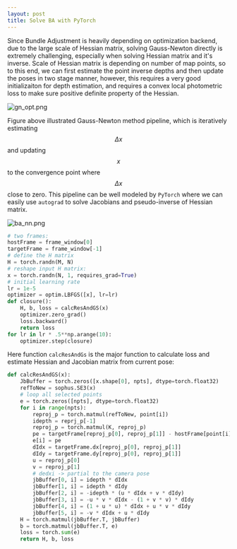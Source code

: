 ```yaml
---
layout: post
title: Solve BA with PyTorch
---
```


Since Bundle Adjustment is heavily depending on optimization backend, due to the large scale of Hessian matrix, solving Gauss-Newton directly is extremely challenging, especially when solving Hessian matrix and it's inverse. Scale of Hessian matrix is depending on number of map points, so to this end, we can first estimate the point inverse depths and then update the poses in two stage manner, however, this requires a very good initializaiton for depth estimation, and requires a convex local photometric loss to make sure positive definite property of the Hessian.

![gn_opt.png]({{site.baseurl}}/images/gn_opt.png)

Figure above illustrated Gauss-Newton method pipeline, which is iteratively estimating $$\Delta x$$ and updating $$x$$ to the convergence point where $$\Delta x$$ close to zero. This pipeline can be well modeled by `PyTorch` where we can easily use `autograd` to solve Jacobians and pseudo-inverse of Hessian matrix.

![ba_nn.png]({{site.baseurl}}/images/ba_nn.png)

```python
# two frames:
hostFrame = frame_window[0]
targetFrame = frame_window[-1]
# define the H matrix
H = torch.randn(M, N)
# reshape input H matrix:
x = torch.randn(N, 1, requires_grad=True)
# initial learning rate
lr = 1e-5
optimizer = optim.LBFGS([x], lr=lr)
def closure():
    H, b, loss = calcResAndGS(x)
    optimizer.zero_grad()
    loss.backward()
    return loss
for lr in lr * .5**np.arange(10):
    optimizer.step(closure)
```

Here function `calcResAndGs` is the major function to calculate loss and estimate Hessian and Jacobian matrix from current pose:

```python
def calcResAndGS(x):
    JbBuffer = torch.zeros([x.shape[0], npts], dtype=torch.float32)
    refToNew = sophus.SE3(x)
    # loop all selected points
    e = torch.zeros([npts], dtype=torch.float32)
    for i in range(npts):
        reproj_p = torch.matmul(refToNew, point[i])
        idepth = reprj_p[-1]
        reproj_p = torch.matmul(K, reproj_p)
        pe = targetFrame[reproj_p[0], reproj_p[1]] - hostFrame[point[i][0], point[i][1]]
        e[i] = pe
        dIdx = targetFrame.dx[reproj_p[0], reproj_p[1]]
        dIdy = targetFrame.dy[reproj_p[0], reproj_p[1]]
        u = reproj_p[0]
        v = reproj_p[1]
        # dedxi -> partial to the camera pose
        jbBuffer[0, i] = idepth * dIdx
        jbBuffer[1, i] = idepth * dIdy
        jbBuffer[2, i] = -idepth * (u * dIdx + v * dIdy)
        jbBuffer[3, i] = -u * v * dIdx - (1 + v * v) * dIdy
        jbBuffer[4, i] = (1 + u * u) * dIdx + u * v * dIdy
        jbBuffer[5, i] = -v * dIdx + u * dIdy
    H = torch.matmul(jbBuffer.T, jbBuffer)
    b = torch.matmul(jbBuffer.T, e)
    loss = torch.sum(e)
    return H, b, loss
 ```
